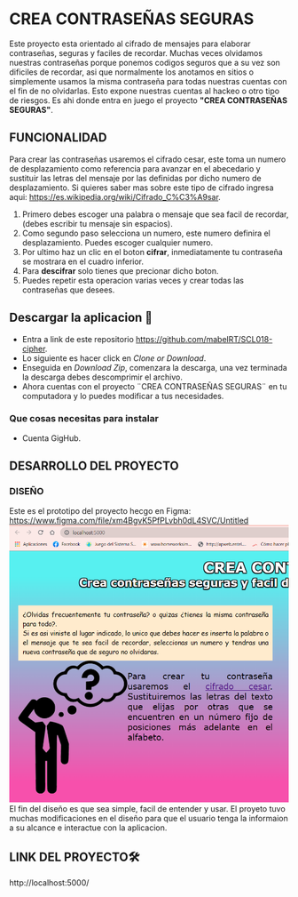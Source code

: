 # CREA CONTRASEÑAS SEGURAS
Este proyecto esta orientado al cifrado de mensajes para elaborar contraseñas, seguras y faciles de recordar. Muchas veces olvidamos nuestras contraseñas porque ponemos codigos seguros que a su vez son dificiles de recordar, asi que normalmente los anotamos en sitios o simplemente usamos la misma contraseña para todas nuestras cuentas con el fin de no olvidarlas. Esto expone nuestras cuentas al hackeo o otro tipo de riesgos. Es ahi donde entra en juego el proyecto **"CREA CONTRASEÑAS SEGURAS"**.

## FUNCIONALIDAD
Para crear las contraseñas usaremos el cifrado cesar, este toma un numero de desplazamiento como referencia para avanzar en el abecedario y sustituir las letras del mensaje por las definidas por dicho numero de desplazamiento. 
Si quieres saber mas sobre este tipo de cifrado ingresa aqui: https://es.wikipedia.org/wiki/Cifrado_C%C3%A9sar.

1. Primero debes escoger una palabra o mensaje que sea facil de recordar,(debes escribir tu mensaje sin espacios).
2. Como segundo paso selecciona un numero, este  numero definira el desplazamiento. Puedes escoger cualquier numero.
3. Por ultimo haz un clic en el boton **cifrar**, inmediatamente tu contraseña se mostrara en el cuadro inferior.
4. Para **descifrar** solo tienes que precionar dicho boton. 
5. Puedes repetir esta operacion varias veces y crear todas las contraseñas que desees.

## Descargar la aplicacion 🚀
* Entra a link de este repositorio https://github.com/mabelRT/SCL018-cipher.
* Lo siguiente es hacer click en *Clone or Download*.
* Enseguida en *Download Zip*, comenzara la descarga, una vez terminada la descarga debes descomprimir el archivo.
* Ahora cuentas con el proyecto ¨CREA CONTRASEÑAS SEGURAS¨ en tu computadora y lo puedes modificar a tus necesidades.

### Que cosas necesitas para instalar
* Cuenta GigHub.

## DESARROLLO DEL PROYECTO
### DISEÑO
Este es el prototipo del proyecto hecgo en Figma:
https://www.figma.com/file/xm4BgvK5PfPLvbh0dL4SVC/Untitled
<img src="imagenes/Captura de pantalla (21).png">
El fin del diseño es que sea simple, facil de entender y usar. El proyeto tuvo muchas modificaciones en el diseño para que el usuario tenga la informaion a su alcance e interactue con la aplicacion.
## LINK DEL PROYECTO🛠️
http://localhost:5000/